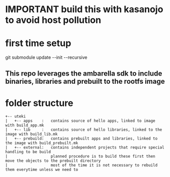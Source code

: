 # IMPORTANT build this with kasanojo to avoid host pollution

# first time setup
git submodule update --init --recursive

## This repo leverages the ambarella sdk to include binaries, libraries and prebuilt to the rootfs image

# folder structure
```
+-- uteki
|   +-- apps    :   contains source of hello apps, linked to image with build_app.mk
|   +-- lib     :   contains source of hello libraries, linked to the image with build_lib.mk
|   +-- prebuild:   contains prebuilt apps and libraries, linked to the image with build_prebuilt.mk
|   +-- external:   contains independent projects that require special handling to be build
|                   planned procedure is to build these first then move the objects to the prebuilt directory
|                   most of the time it is not necessary to rebuild them everytime unless we need to
```
